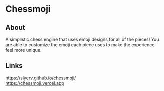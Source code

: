 # Chessmoji
## About
A simplistic chess engine that uses emoji designs for all of the pieces! You are able to customize the emoji each piece uses to make the experience feel more unique. 
## Links
https://slyerv.github.io/chessmoji/
<br>https://chessmoji.vercel.app
